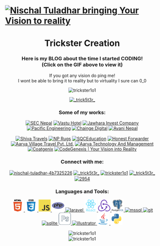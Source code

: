 # [![Nischal Tuladhar bringing Your Vision to reality](https://miro.medium.com/max/1400/0*eIhVp0KXrXSSHORN.gif)](https://tricksterblog1o1.wordpress.com/)

<h1 align="center">
  Trickster Creation
</h1>
<div align="center" >
<h3>
  Here is my BLOG about the time I started CODING!<br>
  (Click on the GIF above to view it) <br>
</h3>
If you got any vision do ping me!<br>
   I wont be able to bring it to reality but to virtuality I sure can 0_0 
</div>
<div align='center'>
<p align="center"> <img src="https://komarev.com/ghpvc/?username=trickster1o1&label=Profile%20views&color=0e75b6&style=flat" alt="trickster1o1" /> </p>
<p align="center"> <a href="https://twitter.com/_trick5t3r_" target="blank"><img src="https://img.shields.io/twitter/follow/_trick5t3r_?logo=twitter&style=for-the-badge" alt="_trick5t3r_" /></a> </p>
<h3 align="center">Some of my works:</h3>
<p align="center">
<a href='https://secnepal.org' target='_blank' rel="noopener noreferrer nofollow"><img src='https://www.nischaltuladhar.com.np/static/media/secnepal.6ba4547e7b5fdbe95076.png' alt='SEC Nepal' width='50px' height='50px' title='SEC Nepal' /></a>
  <a href='https://vastuhotel.com' target='_blank' rel="noopener noreferrer"><img src='https://www.nischaltuladhar.com.np/static/media/vastu.c9a956010c61744a617f.png' alt='Vastu Hotel' height='50px' title='Vastu Hotel' /></a>
  <a href='https://jawharainvest.com' target='_blank' rel="noopener noreferrer" ><img src='https://www.nischaltuladhar.com.np/static/media/jawhara.1d9fd86241cc6668ffe4.png' alt='Jawhara Invest Company' height='50px' title='Jawhara Invest' /></a>
  <a href='https://pacificeng.com.np' target='_blank' rel="noopener noreferrer" ><img src='https://www.nischaltuladhar.com.np/static/media/pacific.f152c08597959e4ec18f.png' alt='Pacific Engineering' height='50px' title='Pacific Engineering Co. Pvt. Ltd.' /></a>
  <a href='https://chaingedigital.com.np' target='_blank' rel="noopener noreferrer" ><img src='https://encrypted-tbn0.gstatic.com/images?q=tbn:ANd9GcR-IfI53dQxTQanMtsp8Pqo1-S1l4Y-x0CE0g&s' alt='Chainge Digital' height='50px' title='Chainge Digital Pvt. Ltd.' /></a>
  <a href='https://avaninepal.com' target='_blank' rel="noopener noreferrer" >
    <img src='https://thebrandnepal.com/storage/1019/1654508226avani-logo.jpg' alt='Avani Nepal' height='50px' title='Avani Nepal' /></a> <br><br>
  <a href='https://shivatravels.com.np' target='_blank' rel="noopener noreferrer" ><img src='https://shivatravels.com.np/logoNeg.png' alt='Shiva Travels' height='50px' title='Shiva Travels Pvt. Ltd.' /></a>
  <a href='https://nprugs.com' target='_blank' rel="noopener noreferrer" ><img src='https://nprugs.com/wp-content/uploads/2024/11/logo-small-white.webp' alt='NP Rugs' height='50px' title='NP Rugs' /></a>
  <a href='https://sqceducation.com' target='_blank' rel="noopener noreferrer" ><img src='https://www.nischaltuladhar.com.np/static/media/sqc.0a02255b2514df4a4d3b.png' alt='SQCEducation' height='50px' title='SQCEducation' /></a>
  <a href='https://honestforwarder.com' target='_blank' rel="noopener noreferrer" ><img src='https://www.nischaltuladhar.com.np/static/media/honest.9d0ae03da44692e6444c.png' alt='Honest Forwarder' height='50px' title='Honest Forwarder' /></a>
  <a href='https://aaryatravel.com/' target='_blank' rel="noopener noreferrer" ><img src='https://aaryatravel.com/assets/image/logo-aarya.png' alt='Aarya Village Travel Pvt. Ltd.' height='50px' title='Aarya Village Travel Pvt. Ltd.' /></a>
  <a href='https://aaryatm.com/' target='_blank' rel="noopener noreferrer" ><img src='https://office.aaryatm.com.np/user_uploads/website_files/setup_images/164793357276.jpeg' alt='Aarya Technology And Management' height='50px' title='Aarya Technology And Management' /></a>
 <a href='https://coatgenix.com/' target='_blank' rel="noopener noreferrer" ><img src='https://www.nischaltuladhar.com.np/static/media/coat.149fcd6e70fb5d5fe6f3.png' alt='Coatgenix' height='50px' title='Coatgenix' /></a>
  <a href='https://codegenexis.com/' target='_blank' rel="noopener noreferrer" ><img src='https://media.licdn.com/dms/image/v2/D4D0BAQFct-upCAQ8eQ/company-logo_200_200/B4DZjcTNjoG8AI-/0/1756042681530/codegenexis_logo?e=1758758400&v=beta&t=gHF4ij-F_8aUG13fUm1pbJNxqu49B8B2qE8cbNFRYEk' height='50px' title='CodeGenexis | Your Vision into Reality' /></a>
</p>
<h3 align="center">Connect with me:</h3>
<p align="center">
<a href="https://linkedin.com/in/nischal-tuladhar-4b7325226" target="blank"><img align="center" src="https://raw.githubusercontent.com/rahuldkjain/github-profile-readme-generator/master/src/images/icons/Social/linked-in-alt.svg" alt="nischal-tuladhar-4b7325226" height="30" width="40" /></a>
<a href="https://twitter.com/_trick5t3r_" target="blank"><img align="center" src="https://raw.githubusercontent.com/rahuldkjain/github-profile-readme-generator/master/src/images/icons/Social/twitter.svg" alt="_trick5t3r_" height="30" width="40" /></a>
<a href="https://fb.com/trickster1o1" target="blank"><img align="center" src="https://raw.githubusercontent.com/rahuldkjain/github-profile-readme-generator/master/src/images/icons/Social/facebook.svg" alt="trickster1o1" height="30" width="40" /></a>
<a href="https://instagram.com/_trick5t3r_" target="blank"><img align="center" src="https://raw.githubusercontent.com/rahuldkjain/github-profile-readme-generator/master/src/images/icons/Social/instagram.svg" alt="_trick5t3r_" height="30" width="40" /></a>
<a href="https://discord.gg/2954" target="blank"><img align="center" src="https://raw.githubusercontent.com/rahuldkjain/github-profile-readme-generator/master/src/images/icons/Social/discord.svg" alt="2954" height="30" width="40" /></a>
</p>
<h3 align="center">Languages and Tools:</h3>
<p align="center"> <a href="https://www.w3.org/html/" target="_blank" rel="noreferrer"> <img src="https://raw.githubusercontent.com/devicons/devicon/master/icons/html5/html5-original-wordmark.svg" alt="html5" width="40" height="40"/> </a> <a href="https://www.w3schools.com/css/" target="_blank" rel="noreferrer"> <img src="https://raw.githubusercontent.com/devicons/devicon/master/icons/css3/css3-original-wordmark.svg" alt="css3" width="40" height="40"/> </a> <a href="https://developer.mozilla.org/en-US/docs/Web/JavaScript" target="_blank" rel="noreferrer"> <img src="https://raw.githubusercontent.com/devicons/devicon/master/icons/javascript/javascript-original.svg" alt="javascript" width="40" height="40"/> </a> <a href="https://www.php.net" target="_blank" rel="noreferrer"> <img src="https://raw.githubusercontent.com/devicons/devicon/master/icons/php/php-original.svg" alt="php" width="40" height="40"/> </a> <a href="https://laravel.com/" target="_blank" rel="noreferrer"> <img src="https://upload.wikimedia.org/wikipedia/commons/thumb/9/9a/Laravel.svg/1969px-Laravel.svg.png" alt="laravel" width="40" height="40"/> </a> <a href="https://reactjs.org/" target="_blank" rel="noreferrer"> <img src="https://raw.githubusercontent.com/devicons/devicon/master/icons/react/react-original-wordmark.svg" alt="react" width="40" height="40"/> </a> <a href="https://redux.js.org" target="_blank" rel="noreferrer"> <img src="https://raw.githubusercontent.com/devicons/devicon/master/icons/redux/redux-original.svg" alt="redux" width="40" height="40"/> </a> <a href="https://www.postgresql.org" target="_blank" rel="noreferrer"> <img src="https://raw.githubusercontent.com/devicons/devicon/master/icons/postgresql/postgresql-original-wordmark.svg" alt="postgresql" width="40" height="40"/> </a> <a href="https://www.microsoft.com/en-us/sql-server" target="_blank" rel="noreferrer"> <img src="https://www.svgrepo.com/show/303229/microsoft-sql-server-logo.svg" alt="mssql" width="40" height="40"/> </a> <a href="https://git-scm.com/" target="_blank" rel="noreferrer"> <img src="https://www.vectorlogo.zone/logos/git-scm/git-scm-icon.svg" alt="git" width="40" height="40"/> </a>  <a href="https://www.sqlite.org/" target="_blank" rel="noreferrer"> <img src="https://www.vectorlogo.zone/logos/sqlite/sqlite-icon.svg" alt="sqlite" width="40" height="40"/> </a> <a href="https://www.photoshop.com/en" target="_blank" rel="noreferrer"> <img src="https://raw.githubusercontent.com/devicons/devicon/master/icons/photoshop/photoshop-line.svg" alt="photoshop" width="40" height="40"/> </a> <a href="https://www.adobe.com/in/products/illustrator.html" target="_blank" rel="noreferrer"> <img src="https://www.vectorlogo.zone/logos/adobe_illustrator/adobe_illustrator-icon.svg" alt="illustrator" width="40" height="40"/> </a> <a href="https://www.java.com" target="_blank" rel="noreferrer"> <img src="https://raw.githubusercontent.com/devicons/devicon/master/icons/java/java-original.svg" alt="java" width="40" height="40"/> </a> <a href="https://www.python.org" target="_blank" rel="noreferrer"> <img src="https://raw.githubusercontent.com/devicons/devicon/master/icons/python/python-original.svg" alt="python" width="40" height="40"/> </a></p>
<p>
  <img align="center" src="https://github-readme-stats.vercel.app/api/top-langs?username=trickster1o1&show_icons=true&locale=en&layout=compact" alt="trickster1o1" />
  <br>
  <img align="center" src="https://github-readme-streak-stats.herokuapp.com/?user=trickster1o1&" alt="trickster1o1" /></p>
<div>
